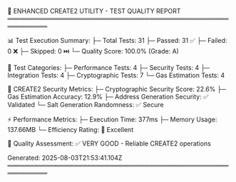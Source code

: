 
🔧 ENHANCED CREATE2 UTILITY - TEST QUALITY REPORT
═══════════════════════════════════════════════════════════

📊 Test Execution Summary:
├─ Total Tests: 31
├─ Passed: 31 ✅
├─ Failed: 0 ❌
├─ Skipped: 0 ⏭️
└─ Quality Score: 100.0% (Grade: A)

🔬 Test Categories:
├─ Performance Tests: 4
├─ Security Tests: 4
├─ Integration Tests: 4
├─ Cryptographic Tests: 7
└─ Gas Estimation Tests: 4

🔐 CREATE2 Security Metrics:
├─ Cryptographic Security Score: 22.6%
├─ Gas Estimation Accuracy: 12.9%
├─ Address Generation Security: ✅ Validated
└─ Salt Generation Randomness: ✅ Secure

⚡ Performance Metrics:
├─ Execution Time: 377ms
├─ Memory Usage: 137.66MB
└─ Efficiency Rating: 🌟 Excellent

🎯 Quality Assessment:
✅ VERY GOOD - Reliable CREATE2 operations

Generated: 2025-08-03T21:53:41.104Z
═══════════════════════════════════════════════════════════
    